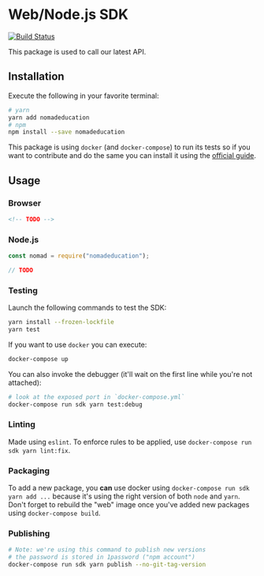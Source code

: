 # Web/Node.js SDK
[![Build Status](https://travis-ci.org/nomadeducation/nomadeducation-sdk-js.svg?branch=master)](https://travis-ci.org/nomadeducation/nomadeducation-sdk-js)

This package is used to call our latest API.

## Installation

Execute the following in your favorite terminal:
```bash
# yarn
yarn add nomadeducation
# npm
npm install --save nomadeducation
```

This package is using `docker` (and `docker-compose`) to run its tests so if you want to contribute and do the same you can install it using the [official guide](https://docs.docker.com/compose/install/).

## Usage

### Browser

```html
<!-- TODO -->
```

### Node.js

```js
const nomad = require("nomadeducation");

// TODO
```

### Testing

Launch the following commands to test the SDK:
```bash
yarn install --frozen-lockfile
yarn test
```

If you want to use `docker` you can execute:
```bash
docker-compose up
```


You can also invoke the debugger (it'll wait on the first line while you're not attached):
```bash
# look at the exposed port in `docker-compose.yml`
docker-compose run sdk yarn test:debug
```

### Linting

Made using `eslint`. To enforce rules to be applied, use `docker-compose run sdk yarn lint:fix`.

### Packaging

To add a new package, you **can** use docker using `docker-compose run sdk yarn add ...`
because it's using the right version of both `node` and `yarn`.
Don't forget to rebuild the "web" image once you've added new packages using `docker-compose build`.

### Publishing

```bash
# Note: we're using this command to publish new versions
# the password is stored in 1password ("npm account")
docker-compose run sdk yarn publish --no-git-tag-version
```
